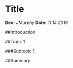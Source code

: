 # Title
**Dev:** *JMurphy*
**Date:** *11.14.2019*


##Introduction

##Topic 1

###Subtopic 1

##Summary
